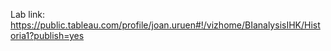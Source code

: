 Lab link: https://public.tableau.com/profile/joan.uruen#!/vizhome/BIanalysisIHK/Historia1?publish=yes
